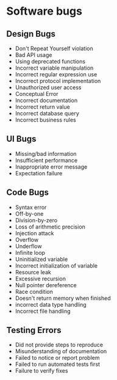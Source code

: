 # Software bugs


## Design Bugs

-   Don't Repeat Yourself violation
-   Bad API usage
-   Using deprecated functions
-   Incorrect variable manipulation
-   Incorrect regular expression use
-   Incorrect protocol implementation
-   Unauthorized user access
-   Conceptual Error
-   Incorrect documentation
-   Incorrect return value
-   Incorrect database query
-   Incorrect business rules


## UI Bugs

-   Missing/bad information
-   Insufficient performance
-   Inappropriate error message
-   Expectation failure


## Code Bugs

-   Syntax error
-   Off-by-one
-   Division-by-zero
-   Loss of arithmetic precision
-   Injection attack
-   Overflow
-   Underflow
-   Infinite loop
-   Uninitialized variable
-   Incorrect initialization of variable
-   Resource leak
-   Excessive recursion
-   Null pointer dereference
-   Race condition
-   Doesn't return memory when finished
-   incorrect data type handling
-   Incorrect file handling


## Testing Errors

-   Did not provide steps to reproduce
-   Misunderstanding of documentation
-   Failed to notice or report problem
-   Failed to run automated tests first
-   Failure to verify fixes